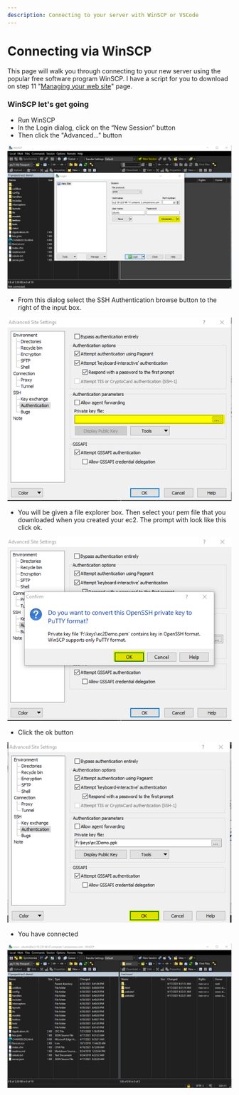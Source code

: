 ```yaml
---
description: Connecting to your server with WinSCP or VSCode
---
```


# Connecting via WinSCP

This page will walk you through connecting to your new server using the popular free software program WinSCP. I have a script for you to download on step 11 "[Managing your web site](../managing-your-web-site.md)" page. 

### WinSCP let's get going

* Run WinSCP
* In the Login dialog, click on the “New Session” button
* Then click the "Advanced..." button

![Connect via WinSCP](../../../../.gitbook/assets/image%20%289%29.png)

* From this dialog select the SSH Authentication browse button to the right of the input box.

![SSU Authentication](../../../../.gitbook/assets/image%20%288%29.png)

* You will be given a file explorer box. Then select your pem file that you downloaded when you created your ec2. The prompt with look like this click ok.

![Convert PEM file to a PPK file](../../../../.gitbook/assets/image%20%2815%29.png)

* Click the ok button

![Final Connection Step](../../../../.gitbook/assets/image%20%2812%29.png)

* You have connected

![](../../../../.gitbook/assets/image%20%2810%29.png)

